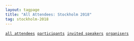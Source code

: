 ```yaml
---
layout: tagpage
title: "All Attendees: Stockholm 2018"
tag: stockholm-2018
---
```

<a href="/tag/stockholm-2018"><code><nobr>all attendees</nobr></code></a>&nbsp;
<a href="/tag/stockholm-2018-participant"><code><nobr>participants</nobr></code></a>&nbsp;
<a href="/tag/stockholm-2018-speaker"><code><nobr>invited speakers</nobr></code></a>&nbsp;
<a href="/tag/stockholm-2018-organiser"><code><nobr>organisers</nobr></code></a>
